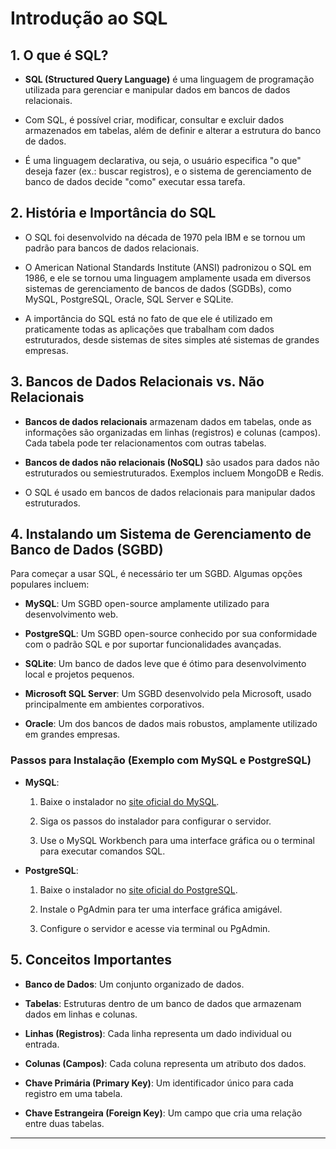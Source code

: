 
# Introdução ao SQL

## 1. O que é SQL?
- **SQL (Structured Query Language)** é uma linguagem de programação utilizada para gerenciar e manipular dados em bancos de dados relacionais.

- Com SQL, é possível criar, modificar, consultar e excluir dados armazenados em tabelas, além de definir e alterar a estrutura do banco de dados.

- É uma linguagem declarativa, ou seja, o usuário especifica "o que" deseja fazer (ex.: buscar registros), e o sistema de gerenciamento de banco de dados decide "como" executar essa tarefa.

## 2. História e Importância do SQL
- O SQL foi desenvolvido na década de 1970 pela IBM e se tornou um padrão para bancos de dados relacionais.

- O American National Standards Institute (ANSI) padronizou o SQL em 1986, e ele se tornou uma linguagem amplamente usada em diversos sistemas de gerenciamento de bancos de dados (SGDBs), como MySQL, PostgreSQL, Oracle, SQL Server e SQLite.

- A importância do SQL está no fato de que ele é utilizado em praticamente todas as aplicações que trabalham com dados estruturados, desde sistemas de sites simples até sistemas de grandes empresas.

## 3. Bancos de Dados Relacionais vs. Não Relacionais
- **Bancos de dados relacionais** armazenam dados em tabelas, onde as informações são organizadas em linhas (registros) e colunas (campos). Cada tabela pode ter relacionamentos com outras tabelas.

- **Bancos de dados não relacionais (NoSQL)** são usados para dados não estruturados ou semiestruturados. Exemplos incluem MongoDB e Redis.

- O SQL é usado em bancos de dados relacionais para manipular dados estruturados.

## 4. Instalando um Sistema de Gerenciamento de Banco de Dados (SGBD)
Para começar a usar SQL, é necessário ter um SGBD. Algumas opções populares incluem:
- **MySQL**: Um SGBD open-source amplamente utilizado para desenvolvimento web.

- **PostgreSQL**: Um SGBD open-source conhecido por sua conformidade com o padrão SQL e por suportar funcionalidades avançadas.

- **SQLite**: Um banco de dados leve que é ótimo para desenvolvimento local e projetos pequenos.

- **Microsoft SQL Server**: Um SGBD desenvolvido pela Microsoft, usado principalmente em ambientes corporativos.

- **Oracle**: Um dos bancos de dados mais robustos, amplamente utilizado em grandes empresas.

### Passos para Instalação (Exemplo com MySQL e PostgreSQL)
- **MySQL**:
  1. Baixe o instalador no [site oficial do MySQL](https://dev.mysql.com/downloads/).
  
  2. Siga os passos do instalador para configurar o servidor.
  
  3. Use o MySQL Workbench para uma interface gráfica ou o terminal para executar comandos SQL.

- **PostgreSQL**:
  1. Baixe o instalador no [site oficial do PostgreSQL](https://www.postgresql.org/download/).
  
  2. Instale o PgAdmin para ter uma interface gráfica amigável.
  
  3. Configure o servidor e acesse via terminal ou PgAdmin.

## 5. Conceitos Importantes
- **Banco de Dados**: Um conjunto organizado de dados.

- **Tabelas**: Estruturas dentro de um banco de dados que armazenam dados em linhas e colunas.

- **Linhas (Registros)**: Cada linha representa um dado individual ou entrada.

- **Colunas (Campos)**: Cada coluna representa um atributo dos dados.

- **Chave Primária (Primary Key)**: Um identificador único para cada registro em uma tabela.
- **Chave Estrangeira (Foreign Key)**: Um campo que cria uma relação entre duas tabelas.

---